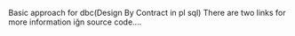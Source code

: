 Basic approach for dbc(Design By Contract in pl sql)
There are two links for more information iğn source code....
